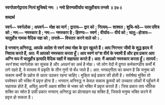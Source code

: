 **स्वर्गापवर्गद्वाराय नित्यं शुचिषदे नम: ।** **नमो हिरण्यवीर्याय चातुर्होत्राय तन्तवे ॥ ३७॥** 

**शब्दार्थ** 

**स्वर्ग—** **स्वर्गलोक** **; अपवर्ग—** **मोक्ष का मार्ग** **; द्वाराय—** **द्वार को** **; नित्यम्—** **शाश्वत** **; शुचि-षदे—** **परम पवित्र को** **; नम:—** **नमस्कार** **है** **; नम:—** **नमस्कार है** **; हिरण्य—** **स्वर्ण** **; वीर्याय—** **वीर्य को** **; चातु:-होत्राय—** **चातुर्होत्र नामक वैदिक यज्ञ को** **; तन्तवे—** **विस्तार** **करने वाले को।** **.** 

**हे भगवान् अनिरुद्ध, आपके आदेश से स्वर्ग तथा मोक्ष के द्वार खुलते हैं। आप निरन्तर** **जीवों के शुद्ध हृदय में निवास करते हैं, अत: मैं आपको नमस्कार करता हूँ। आप स्वर्ण स²श** **वीर्य के स्वामी हैं और इस प्रकार आप अग्नि रूप में चातुर्होत्र इत्यादि वैदिक यज्ञों में सहायता** **करते हैं। अत: मैं आपको नमस्कार करता हूँ।** **तात्पर्य :** *स्वर्ग* शब्द स्वर्गलोक का सूचक है और *अपवर्ग* का अर्थ है मोक्ष। जो लोग वेदों में वॢणत कर्मकाण्डीय कर्मों में लगे रहते हैं, वे वास्तव में प्रकृति के तीन गुणों से बँध जाते हैं। अत: भगवद्गीता का कथन है कि मनुष्य को सकाम कर्मों के प्रक्षेत्र से ऊपर उठकर रहना चाहिए। मुकि्त कई प्रकार की होती है। सर्वश्रेष्ठ मुक्ति तो परमेश्वर की भक्ति में प्रवृत्त होना है। भगवान् अनिरुद्ध न केवल सकाम कॢमयों को उच्चतर लोकों में पहुँचने में सहायक होते हैं, अपितु अपनी अक्षय शक्ति से भक्त को भक्ति में प्रवृत्त कराते हैं। जिस प्रकार ताप भौतिक शक्ति का स्रोत है उसी प्रकार भगवान् अनिरुद्ध का प्रोत्साहन वह शक्ति है, जिससे मनुष्य भक्ति करने में प्रवृत्त हो सकता है।  